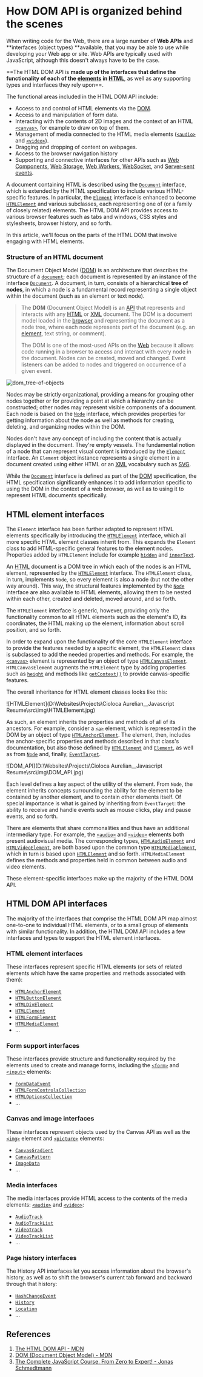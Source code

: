 # How DOM API is organized behind the scenes

When writing code for the Web, there are a large number of **Web APIs** and **interfaces (object types) **available, that you may be able to use while developing your Web app or site. Web APIs are typically used with JavaScript, although this doesn't always have to be the case.

==The HTML DOM API is **made up of the interfaces that define the functionality of each of the [elements](https://developer.mozilla.org/en-US/docs/Glossary/Element) in [HTML](https://developer.mozilla.org/en-US/docs/Glossary/HTML)**, as well as any supporting types and interfaces they rely upon==.

The functional areas included in the HTML DOM API include:

- Access to and control of HTML elements via the [DOM](https://developer.mozilla.org/en-US/docs/Glossary/DOM).
- Access to and manipulation of form data.
- Interacting with the contents of 2D images and the context of an HTML [`<canvas>`](https://developer.mozilla.org/en-US/docs/Web/HTML/Element/canvas), for example to draw on top of them.
- Management of media connected to the HTML media elements ([`<audio>`](https://developer.mozilla.org/en-US/docs/Web/HTML/Element/audio) and [`<video>`](https://developer.mozilla.org/en-US/docs/Web/HTML/Element/video)).
- Dragging and dropping of content on webpages.
- Access to the browser navigation history
- Supporting and connective interfaces for other APIs such as [Web Components](https://developer.mozilla.org/en-US/docs/Web/Web_Components), [Web Storage](https://developer.mozilla.org/en-US/docs/Web/API/Web_Storage_API), [Web Workers](https://developer.mozilla.org/en-US/docs/Web/API/Web_Workers_API), [WebSocket](https://developer.mozilla.org/en-US/docs/Web/API/WebSockets_API), and [Server-sent events](https://developer.mozilla.org/en-US/docs/Web/API/Server-sent_events).

A document containing HTML is described using the [`Document`](https://developer.mozilla.org/en-US/docs/Web/API/Document) interface, which is extended by the HTML specification to include various HTML-specific features. In particular, the [`Element`](https://developer.mozilla.org/en-US/docs/Web/API/Element) interface is enhanced to become [`HTMLElement`](https://developer.mozilla.org/en-US/docs/Web/API/HTMLElement) and various subclasses, each representing one of (or a family of closely related) elements. The HTML DOM API provides access to various browser features such as tabs and windows, CSS styles and stylesheets, browser history, and so forth.

In this article, we'll focus on the parts of the HTML DOM that involve engaging with HTML elements.

### Structure of an HTML document

The Document Object Model ([DOM](https://developer.mozilla.org/en-US/docs/Glossary/DOM)) is an architecture that describes the structure of a [`document`](https://developer.mozilla.org/en-US/docs/Web/API/Document); each document is represented by an instance of the interface [`Document`](https://developer.mozilla.org/en-US/docs/Web/API/Document). A document, in turn, consists of a hierarchical **tree of nodes**, in which a node is a fundamental record representing a single object within the document (such as an element or text node).

> The **DOM** (Document Object Model) is an [API](https://developer.mozilla.org/en-US/docs/Glossary/API) that represents and interacts with any [HTML](https://developer.mozilla.org/en-US/docs/Glossary/HTML) or [XML](https://developer.mozilla.org/en-US/docs/Glossary/XML) document. The DOM is a document model loaded in the [browser](https://developer.mozilla.org/en-US/docs/Glossary/Browser) and representing the document as a node tree, where each node represents part of the document (e.g. an [element](https://developer.mozilla.org/en-US/docs/Glossary/Element), text string, or comment).
>
> The DOM is one of the most-used APIs on the [Web](https://developer.mozilla.org/en-US/docs/Glossary/World_Wide_Web) because it allows code running in a browser to access and interact with every node in the document. Nodes can be created, moved and changed. Event listeners can be added to nodes and triggered on occurrence of a given event.

![dom_tree-of-objects](../../img/dom_tree-of-objects.jpg)

Nodes may be strictly organizational, providing a means for grouping other nodes together or for providing a point at which a hierarchy can be constructed; other nodes may represent visible components of a document. Each node is based on the [`Node`](https://developer.mozilla.org/en-US/docs/Web/API/Node) interface, which provides properties for getting information about the node as well as methods for creating, deleting, and organizing nodes within the DOM.

Nodes don't have any concept of including the content that is actually displayed in the document. They're empty vessels. The fundamental notion of a node that can represent visual content is introduced by the [`Element`](https://developer.mozilla.org/en-US/docs/Web/API/Element) interface. An `Element` object instance represents a single element in a document created using either HTML or an [XML](https://developer.mozilla.org/en-US/docs/Glossary/XML) vocabulary such as [SVG](https://developer.mozilla.org/en-US/docs/Glossary/SVG).

While the [`Document`](https://developer.mozilla.org/en-US/docs/Web/API/Document) interface is defined as part of the [DOM](https://developer.mozilla.org/en-US/docs/Web/API/Document_Object_Model) specification, the HTML specification significantly enhances it to add information specific to using the DOM in the context of a web browser, as well as to using it to represent HTML documents specifically.

## HTML element interfaces

The `Element` interface has been further adapted to represent HTML elements specifically by introducing the [`HTMLElement`](https://developer.mozilla.org/en-US/docs/Web/API/HTMLElement) interface, which all more specific HTML element classes inherit from. This expands the `Element` class to add HTML-specific general features to the element nodes. Properties added by `HTMLElement` include for example [`hidden`](https://developer.mozilla.org/en-US/docs/Web/API/HTMLElement/hidden) and [`innerText`](https://developer.mozilla.org/en-US/docs/Web/API/HTMLElement/innerText).

An [HTML](https://developer.mozilla.org/en-US/docs/Glossary/HTML) document is a DOM tree in which each of the nodes is an HTML element, represented by the [`HTMLElement`](https://developer.mozilla.org/en-US/docs/Web/API/HTMLElement) interface. The `HTMLElement` class, in turn, implements `Node`, so every element is also a node (but not the other way around). This way, the structural features implemented by the [`Node`](https://developer.mozilla.org/en-US/docs/Web/API/Node) interface are also available to HTML elements, allowing them to be nested within each other, created and deleted, moved around, and so forth.

The `HTMLElement` interface is generic, however, providing only the functionality common to all HTML elements such as the element's ID, its coordinates, the HTML making up the element, information about scroll position, and so forth.

In order to expand upon the functionality of the core `HTMLElement` interface to provide the features needed by a specific element, the `HTMLElement` class is subclassed to add the needed properties and methods. For example, the [`<canvas>`](https://developer.mozilla.org/en-US/docs/Web/HTML/Element/canvas) element is represented by an object of type [`HTMLCanvasElement`](https://developer.mozilla.org/en-US/docs/Web/API/HTMLCanvasElement). `HTMLCanvasElement` augments the `HTMLElement` type by adding properties such as [`height`](https://developer.mozilla.org/en-US/docs/Web/API/HTMLCanvasElement/height) and methods like [`getContext()`](https://developer.mozilla.org/en-US/docs/Web/API/HTMLCanvasElement/getContext) to provide canvas-specific features.

The overall inheritance for HTML element classes looks like this:

![HTMLElement](D:\Websites\Projects\Cioloca Aurelian__Javascript Resume\src\img\HTMLElement.jpg)

As such, an element inherits the properties and methods of all of its ancestors. For example, consider a [`<a>`](https://developer.mozilla.org/en-US/docs/Web/HTML/Element/a) element, which is represented in the DOM by an object of type [`HTMLAnchorElement`](https://developer.mozilla.org/en-US/docs/Web/API/HTMLAnchorElement). The element, then, includes the anchor-specific properties and methods described in that class's documentation, but also those defined by [`HTMLElement`](https://developer.mozilla.org/en-US/docs/Web/API/HTMLElement) and [`Element`](https://developer.mozilla.org/en-US/docs/Web/API/Element), as well as from [`Node`](https://developer.mozilla.org/en-US/docs/Web/API/Node) and, finally, [`EventTarget`](https://developer.mozilla.org/en-US/docs/Web/API/EventTarget).

![DOM_API](D:\Websites\Projects\Cioloca Aurelian__Javascript Resume\src\img\DOM_API.jpg)

Each level defines a key aspect of the utility of the element. From `Node`, the element inherits concepts surrounding the ability for the element to be contained by another element, and to contain other elements itself. Of special importance is what is gained by inheriting from `EventTarget`: the ability to receive and handle events such as mouse clicks, play and pause events, and so forth.

There are elements that share commonalities and thus have an additional intermediary type. For example, the [`<audio>`](https://developer.mozilla.org/en-US/docs/Web/HTML/Element/audio) and [`<video>`](https://developer.mozilla.org/en-US/docs/Web/HTML/Element/video) elements both present audiovisual media. The corresponding types, [`HTMLAudioElement`](https://developer.mozilla.org/en-US/docs/Web/API/HTMLAudioElement) and [`HTMLVideoElement`](https://developer.mozilla.org/en-US/docs/Web/API/HTMLVideoElement), are both based upon the common type [`HTMLMediaElement`](https://developer.mozilla.org/en-US/docs/Web/API/HTMLMediaElement), which in turn is based upon [`HTMLElement`](https://developer.mozilla.org/en-US/docs/Web/API/HTMLElement) and so forth. `HTMLMediaElement` defines the methods and properties held in common between audio and video elements.

These element-specific interfaces make up the majority of the HTML DOM API.

## HTML DOM API interfaces

The majority of the interfaces that comprise the HTML DOM API map almost one-to-one to individual HTML elements, or to a small group of elements with similar functionality. In addition, the HTML DOM API includes a few interfaces and types to support the HTML element interfaces.

### HTML element interfaces

These interfaces represent specific HTML elements (or sets of related elements which have the same properties and methods associated with them):

- [`HTMLAnchorElement`](https://developer.mozilla.org/en-US/docs/Web/API/HTMLAnchorElement)
- [`HTMLButtonElement`](https://developer.mozilla.org/en-US/docs/Web/API/HTMLButtonElement)
- [`HTMLDivElement`](https://developer.mozilla.org/en-US/docs/Web/API/HTMLDivElement)
- [`HTMLElement`](https://developer.mozilla.org/en-US/docs/Web/API/HTMLElement)
- [`HTMLFormElement`](https://developer.mozilla.org/en-US/docs/Web/API/HTMLFormElement)
- [`HTMLMediaElement`](https://developer.mozilla.org/en-US/docs/Web/API/HTMLMediaElement)
- ...

### Form support interfaces

These interfaces provide structure and functionality required by the elements used to create and manage forms, including the [`<form>`](https://developer.mozilla.org/en-US/docs/Web/HTML/Element/form) and [`<input>`](https://developer.mozilla.org/en-US/docs/Web/HTML/Element/input) elements:

- [`FormDataEvent`](https://developer.mozilla.org/en-US/docs/Web/API/FormDataEvent)
- [`HTMLFormControlsCollection`](https://developer.mozilla.org/en-US/docs/Web/API/HTMLFormControlsCollection)
- [`HTMLOptionsCollection`](https://developer.mozilla.org/en-US/docs/Web/API/HTMLOptionsCollection)
- ...

### Canvas and image interfaces

These interfaces represent objects used by the Canvas API as well as the [`<img>`](https://developer.mozilla.org/en-US/docs/Web/HTML/Element/img) element and [`<picture>`](https://developer.mozilla.org/en-US/docs/Web/HTML/Element/picture) elements:

- [`CanvasGradient`](https://developer.mozilla.org/en-US/docs/Web/API/CanvasGradient)
- [`CanvasPattern`](https://developer.mozilla.org/en-US/docs/Web/API/CanvasPattern)
- [`ImageData`](https://developer.mozilla.org/en-US/docs/Web/API/ImageData)
- ...

### Media interfaces

The media interfaces provide HTML access to the contents of the media elements: [`<audio>`](https://developer.mozilla.org/en-US/docs/Web/HTML/Element/audio) and [`<video>`](https://developer.mozilla.org/en-US/docs/Web/HTML/Element/video):

- [`AudioTrack`](https://developer.mozilla.org/en-US/docs/Web/API/AudioTrack)
- [`AudioTrackList`](https://developer.mozilla.org/en-US/docs/Web/API/AudioTrackList)
- [`VideoTrack`](https://developer.mozilla.org/en-US/docs/Web/API/VideoTrack)
- [`VideoTrackList`](https://developer.mozilla.org/en-US/docs/Web/API/VideoTrackList)
- ...

### Page history interfaces

The History API interfaces let you access information about the browser's history, as well as to shift the browser's current tab forward and backward through that history:

- [`HashChangeEvent`](https://developer.mozilla.org/en-US/docs/Web/API/HashChangeEvent)
- [`History`](https://developer.mozilla.org/en-US/docs/Web/API/History)
- [`Location`](https://developer.mozilla.org/en-US/docs/Web/API/Location)
- ...

## References

1. [The HTML DOM API - MDN](https://developer.mozilla.org/en-US/docs/Web/API/HTML_DOM_API)
1. [DOM (Document Object Model) - MDN](https://developer.mozilla.org/en-US/docs/Glossary/DOM)
1. [The Complete JavaScript Course. From Zero to Expert! - Jonas Schmedtmann](https://www.udemy.com/course/the-complete-javascript-course/?utm_source=adwords&utm_medium=udemyads&utm_campaign=JavaScript_v.PROF_la.EN_cc.ROWMTA-B_ti.6368&utm_content=deal4584&utm_term=_._ag_130756014153_._ad_558386196906_._kw__._de_c_._dm__._pl__._ti_dsa-774930039569_._li_1011789_._pd__._&matchtype=&gclid=CjwKCAjwiuuRBhBvEiwAFXKaNCuaAhZ8UB5kIldtb76eeAyfM0SUKeceBq3FKF24pNxDVe-_g0-DPxoCnWwQAvD_BwE)